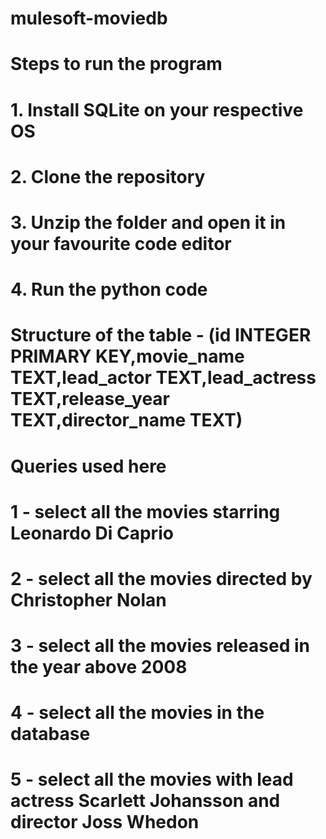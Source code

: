 # mulesoft-moviedb

# Steps to run the program

# 1. Install SQLite on your respective OS
# 2. Clone the repository
# 3. Unzip the folder and open it in your favourite code editor
# 4. Run the python code

# Structure of the table - (id INTEGER PRIMARY KEY,movie_name TEXT,lead_actor TEXT,lead_actress TEXT,release_year TEXT,director_name TEXT)
    
# Queries used here
# 1 - select all the movies starring Leonardo Di Caprio
# 2 - select all the movies directed by Christopher Nolan
# 3 - select all the movies released in the year above 2008
# 4 - select all the movies in the database
# 5 - select all the movies with lead actress Scarlett Johansson and director Joss Whedon
